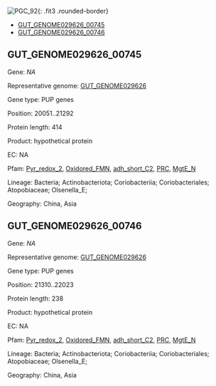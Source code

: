 ![PGC_92](../static/images/Clusters_figure/PGC_92.jpg){: .fit3 .rounded-border}

<ul id="myTab" class="nav nav-tabs">
  <li class="active">
        <a href="#tab1" data-toggle="tab">GUT_GENOME029626_00745</a>
  </li>
<li><a href="#tab2" data-toggle="tab">GUT_GENOME029626_00746</a></li>
</ul>

<div id="myTabContent" class="tab-content">
  <div class="tab-pane fade in active" id="tab1">

<h2 id="GUT_GENOME029626_00745">GUT_GENOME029626_00745</h2>
<p>Gene: <em>NA</em>
<p>Representative genome: <a href="https://www.ebi.ac.uk/metagenomics/genomes/MGYG-HGUT-02450">GUT_GENOME029626</a></p>
<p>Gene type: PUP genes</p>
<p>Position: 20051..21292</p>
<p>Protein length: 414</p>
<p>Product: hypothetical protein</p>
<p>EC: NA</p>
<p>Pfam: <a href="http://pfam.xfam.org/family/Pyr_redox_2">Pyr_redox_2</a>, <a href="http://pfam.xfam.org/family/Oxidored_FMN">Oxidored_FMN</a>, <a href="http://pfam.xfam.org/family/adh_short_C2">adh_short_C2</a>, <a href="http://pfam.xfam.org/family/PRC">PRC</a>, <a href="http://pfam.xfam.org/family/MgtE_N">MgtE_N</a></p>
<p>Lineage: Bacteria; Actinobacteriota; Coriobacteriia; Coriobacteriales; Atopobiaceae; Olsenella_E; </p>
<p>Geography: China, Asia</p>
  </div>

  <div class="tab-pane fade" id="tab2">

<h2 id="GUT_GENOME029626_00746">GUT_GENOME029626_00746</h2>
<p>Gene: <em>NA</em></p>
<p>Representative genome: <a href="https://www.ebi.ac.uk/metagenomics/genomes/MGYG-HGUT-02450">GUT_GENOME029626</a></p>
<p>Gene type: PUP genes</p>
<p>Position: 21310..22023</p>
<p>Protein length: 238</p>
<p>Product: hypothetical protein</p>
<p>EC: NA</p>
<p>Pfam: <a href="http://pfam.xfam.org/family/Pyr_redox_2">Pyr_redox_2</a>, <a href="http://pfam.xfam.org/family/Oxidored_FMN">Oxidored_FMN</a>, <a href="http://pfam.xfam.org/family/adh_short_C2">adh_short_C2</a>, <a href="http://pfam.xfam.org/family/PRC">PRC</a>, <a href="http://pfam.xfam.org/family/MgtE_N">MgtE_N</a></p>
<p>Lineage: Bacteria; Actinobacteriota; Coriobacteriia; Coriobacteriales; Atopobiaceae; Olsenella_E; </p>
<p>Geography: China, Asia</p>

  </div>
</div>
